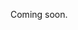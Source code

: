 Coming soon.

<!-- 
  @todo
  Explain what UiTPAS events are, and the extra required fields.
  Also link to https://docs.publiq.be/docs/uitpas/6e03991383b32-registering-events and vice-versa. (Move everything under the "Entry API" header here and make any necessary adjustments/additions, then link on that page to this one.)
  Mention that the audience should be set to "members" if the UiTPAS event should not be visible on online calendars like https://www.uitinvlaanderen.be
-->
